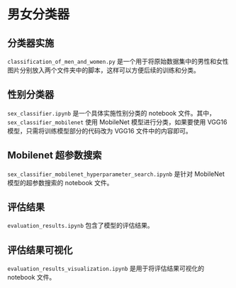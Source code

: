 # 男女分类器

## 分类器实施

`classification_of_men_and_women.py` 是一个用于将原始数据集中的男性和女性图片分别放入两个文件夹中的脚本，这样可以方便后续的训练和分类。

## 性别分类器

`sex_classifier.ipynb` 是一个具体实施性别分类的 notebook 文件。其中，`sex_classifier_mobilenet` 使用 MobileNet 模型进行分类，如果要使用 VGG16 模型，只需将训练模型部分的代码改为 VGG16 文件中的内容即可。

## Mobilenet 超参数搜索

`sex_classifier_mobilenet_hyperparameter_search.ipynb` 是针对 MobileNet 模型的超参数搜索的 notebook 文件。

## 评估结果

`evaluation_results.ipynb` 包含了模型的评估结果。

## 评估结果可视化

`evaluation_results_visualization.ipynb` 是用于将评估结果可视化的 notebook 文件。
